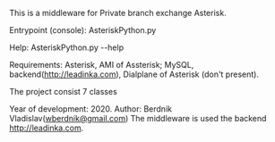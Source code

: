 This is a middleware for Private branch exchange Asterisk. 

Entrypoint (console): AsteriskPython.py

Help:  AsteriskPython.py --help

Requirements: Asterisk, AMI of Assterisk; MySQL, backend(http://leadinka.com), Dialplane of Asterisk (don't present).

The project consist 7 classes

Year of development: 2020. Author: Berdnik Vladislav(wberdnik@gmail.com)
The middleware is used the backend http://leadinka.com.

